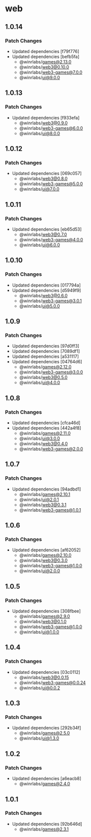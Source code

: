 # web

## 1.0.14

### Patch Changes

- Updated dependencies [f79f776]
- Updated dependencies [befb5fa]
  - @winrlabs/games@2.13.0
  - @winrlabs/web3@0.10.0
  - @winrlabs/web3-games@7.0.0
  - @winrlabs/ui@9.0.0

## 1.0.13

### Patch Changes

- Updated dependencies [f933efa]
  - @winrlabs/web3@0.9.0
  - @winrlabs/web3-games@6.0.0
  - @winrlabs/ui@8.0.0

## 1.0.12

### Patch Changes

- Updated dependencies [069c057]
  - @winrlabs/web3@0.8.0
  - @winrlabs/web3-games@5.0.0
  - @winrlabs/ui@7.0.0

## 1.0.11

### Patch Changes

- Updated dependencies [eb65d53]
  - @winrlabs/web3@0.7.0
  - @winrlabs/web3-games@4.0.0
  - @winrlabs/ui@6.0.0

## 1.0.10

### Patch Changes

- Updated dependencies [017794a]
- Updated dependencies [d5949f9]
  - @winrlabs/web3@0.6.0
  - @winrlabs/web3-games@3.0.1
  - @winrlabs/ui@5.0.0

## 1.0.9

### Patch Changes

- Updated dependencies [97d0ff3]
- Updated dependencies [7089df1]
- Updated dependencies [a531117]
- Updated dependencies [04764d6]
  - @winrlabs/games@2.12.0
  - @winrlabs/web3-games@3.0.0
  - @winrlabs/web3@0.5.0
  - @winrlabs/ui@4.0.0

## 1.0.8

### Patch Changes

- Updated dependencies [cfca46d]
- Updated dependencies [442a4f8]
  - @winrlabs/games@2.11.0
  - @winrlabs/ui@3.0.0
  - @winrlabs/web3@0.4.0
  - @winrlabs/web3-games@2.0.0

## 1.0.7

### Patch Changes

- Updated dependencies [94adbd1]
  - @winrlabs/games@2.10.1
  - @winrlabs/ui@2.0.1
  - @winrlabs/web3@0.3.1
  - @winrlabs/web3-games@1.0.1

## 1.0.6

### Patch Changes

- Updated dependencies [af62052]
  - @winrlabs/games@2.10.0
  - @winrlabs/web3@0.3.0
  - @winrlabs/web3-games@1.0.0
  - @winrlabs/ui@2.0.0

## 1.0.5

### Patch Changes

- Updated dependencies [308fbee]
  - @winrlabs/games@2.9.0
  - @winrlabs/web3@0.1.0
  - @winrlabs/web3-games@1.0.0
  - @winrlabs/ui@1.0.0

## 1.0.4

### Patch Changes

- Updated dependencies [03c0112]
  - @winrlabs/web3@0.0.15
  - @winrlabs/web3-games@0.0.24
  - @winrlabs/ui@0.0.2

## 1.0.3

### Patch Changes

- Updated dependencies [292b34f]
  - @winrlabs/games@2.5.0
  - @winrlabs/ui@1.3.0

## 1.0.2

### Patch Changes

- Updated dependencies [a6eacb8]
  - @winrlabs/games@2.4.0

## 1.0.1

### Patch Changes

- Updated dependencies [92b646d]
  - @winrlabs/games@2.3.1
